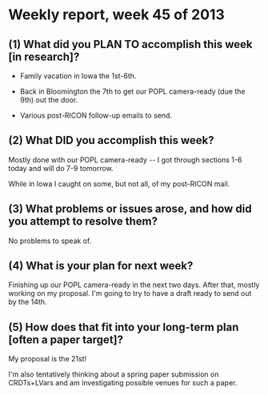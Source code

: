 # Weekly report, week 45 of 2013

## (1) What did you PLAN TO accomplish this week [in research]?

  * Family vacation in Iowa the 1st-6th.

  * Back in Bloomington the 7th to get our POPL camera-ready (due the
    9th) out the door.
	
  * Various post-RICON follow-up emails to send.

## (2) What DID you accomplish this week?

Mostly done with our POPL camera-ready -- I got through sections 1-6
today and will do 7-9 tomorrow.

While in Iowa I caught on some, but not all, of my post-RICON mail.
	
## (3) What problems or issues arose, and how did you attempt to resolve them?

No problems to speak of.
  
## (4) What is your plan for next week?

Finishing up our POPL camera-ready in the next two days.  After that,
mostly working on my proposal.  I'm going to try to have a draft ready
to send out by the 14th.
  
## (5) How does that fit into your long-term plan [often a paper target]?

My proposal is the 21st!

I'm also tentatively thinking about a spring paper submission on
CRDTs+LVars and am investigating possible venues for such a paper.
